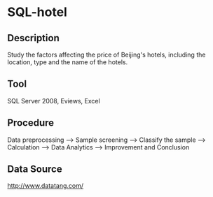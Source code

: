 # SQL-hotel
Description
----
Study the factors affecting the price of Beijing's hotels, including the location, type and the name of the hotels. 

Tool
------
SQL Server 2008, Eviews, Excel

Procedure
------
Data preprocessing --> Sample screening --> Classify the sample --> Calculation --> Data Analytics --> Improvement and Conclusion

Data Source
------
http://www.datatang.com/
